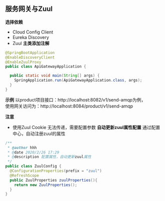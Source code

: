 ## 服务网关与Zuul
**选择依赖**
- Cloud Config Client
- Eureka Discovery
- Zuul
**主类添加注解**
```java
@SpringBootApplication
@EnableDiscoveryClient
@EnableZuulProxy
public class ApiGatewayApplication {

  public static void main(String[] args) {
    SpringApplication.run(ApiGatewayApplication.class, args);
  }
}
```
**示例**
以product项目接口：http://localhost:8082/v1/send-amqp为例，    
使用网关访问为：http://localhost:8084/product/v1/send-amqp

**注意**
- 使用Zuul Cookie 无法传递，需要配置参数
**自动更新zuul属性配置**
通过配置中心，自动注册zuul的属性
```java
/**
 * @author hhh
 * @date 2020/2/26 17:29
 * @description 配置属性，自动更新zuul属性
 */
public class ZuulConfig {
  @ConfigurationProperties(prefix = "zuul")
  @RefreshScope
  public ZuulProperties zuulProperties(){
    return new ZuulProperties();
  }
}
```
